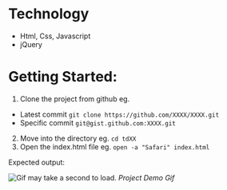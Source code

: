 # Technology

- Html, Css, Javascript
- jQuery

# Getting Started:

1. Clone the project from github eg.

- Latest commit `git clone https://github.com/XXXX/XXXX.git`
- Specific commit `git@gist.github.com:XXXX.git`

2. Move into the directory eg. `cd tdXX`
3. Open the index.html file eg. `open -a "Safari" index.html`

Expected output:

![Gif may take a second to load.](https://github.com/jacob30/gh-assets/blob/main/td2c.gif "Project Demo Gif")
_Project Demo Gif_
